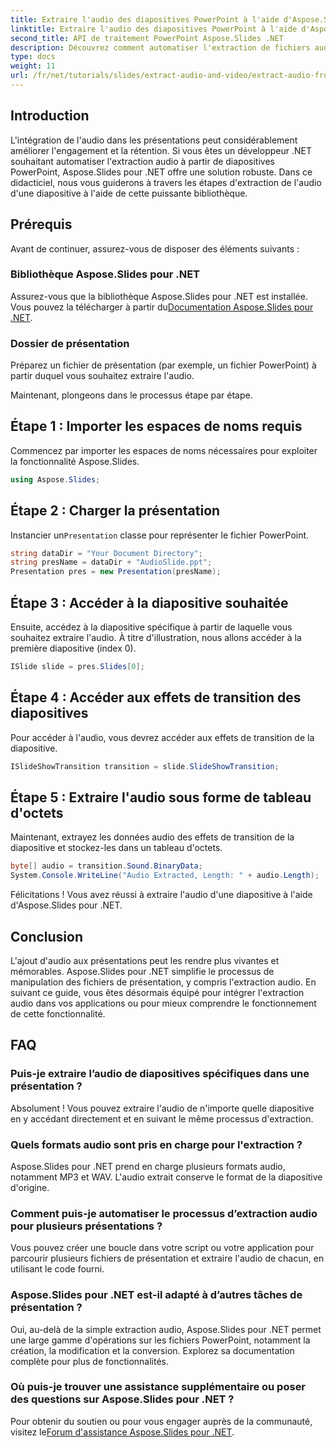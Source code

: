 ```yaml
---
title: Extraire l'audio des diapositives PowerPoint à l'aide d'Aspose.Slides
linktitle: Extraire l'audio des diapositives PowerPoint à l'aide d'Aspose.Slides
second_title: API de traitement PowerPoint Aspose.Slides .NET
description: Découvrez comment automatiser l'extraction de fichiers audio à partir de présentations PowerPoint à l'aide d'Aspose.Slides pour .NET. Ce didacticiel étape par étape guide les développeurs tout au long du processus d'accès.
type: docs
weight: 11
url: /fr/net/tutorials/slides/extract-audio-and-video/extract-audio-from-powerpoint/
---
```

## Introduction

L'intégration de l'audio dans les présentations peut considérablement améliorer l'engagement et la rétention. Si vous êtes un développeur .NET souhaitant automatiser l'extraction audio à partir de diapositives PowerPoint, Aspose.Slides pour .NET offre une solution robuste. Dans ce didacticiel, nous vous guiderons à travers les étapes d'extraction de l'audio d'une diapositive à l'aide de cette puissante bibliothèque.

## Prérequis

Avant de continuer, assurez-vous de disposer des éléments suivants :

### Bibliothèque Aspose.Slides pour .NET
Assurez-vous que la bibliothèque Aspose.Slides pour .NET est installée. Vous pouvez la télécharger à partir du[Documentation Aspose.Slides pour .NET](https://reference.aspose.com/slides/net/).

### Dossier de présentation
Préparez un fichier de présentation (par exemple, un fichier PowerPoint) à partir duquel vous souhaitez extraire l'audio.

Maintenant, plongeons dans le processus étape par étape.

## Étape 1 : Importer les espaces de noms requis

Commencez par importer les espaces de noms nécessaires pour exploiter la fonctionnalité Aspose.Slides.

```csharp
using Aspose.Slides;
```

## Étape 2 : Charger la présentation

 Instancier un`Presentation` classe pour représenter le fichier PowerPoint.

```csharp
string dataDir = "Your Document Directory";
string presName = dataDir + "AudioSlide.ppt";
Presentation pres = new Presentation(presName);
```

## Étape 3 : Accéder à la diapositive souhaitée

Ensuite, accédez à la diapositive spécifique à partir de laquelle vous souhaitez extraire l'audio. À titre d'illustration, nous allons accéder à la première diapositive (index 0).

```csharp
ISlide slide = pres.Slides[0];
```

## Étape 4 : Accéder aux effets de transition des diapositives

Pour accéder à l'audio, vous devrez accéder aux effets de transition de la diapositive.

```csharp
ISlideShowTransition transition = slide.SlideShowTransition;
```

## Étape 5 : Extraire l'audio sous forme de tableau d'octets

Maintenant, extrayez les données audio des effets de transition de la diapositive et stockez-les dans un tableau d'octets.

```csharp
byte[] audio = transition.Sound.BinaryData;
System.Console.WriteLine("Audio Extracted, Length: " + audio.Length);
```

Félicitations ! Vous avez réussi à extraire l'audio d'une diapositive à l'aide d'Aspose.Slides pour .NET.

## Conclusion

L'ajout d'audio aux présentations peut les rendre plus vivantes et mémorables. Aspose.Slides pour .NET simplifie le processus de manipulation des fichiers de présentation, y compris l'extraction audio. En suivant ce guide, vous êtes désormais équipé pour intégrer l'extraction audio dans vos applications ou pour mieux comprendre le fonctionnement de cette fonctionnalité.

## FAQ

### Puis-je extraire l’audio de diapositives spécifiques dans une présentation ?
Absolument ! Vous pouvez extraire l'audio de n'importe quelle diapositive en y accédant directement et en suivant le même processus d'extraction.

### Quels formats audio sont pris en charge pour l'extraction ?
Aspose.Slides pour .NET prend en charge plusieurs formats audio, notamment MP3 et WAV. L'audio extrait conserve le format de la diapositive d'origine.

### Comment puis-je automatiser le processus d’extraction audio pour plusieurs présentations ?
Vous pouvez créer une boucle dans votre script ou votre application pour parcourir plusieurs fichiers de présentation et extraire l'audio de chacun, en utilisant le code fourni.

### Aspose.Slides pour .NET est-il adapté à d’autres tâches de présentation ?
Oui, au-delà de la simple extraction audio, Aspose.Slides pour .NET permet une large gamme d'opérations sur les fichiers PowerPoint, notamment la création, la modification et la conversion. Explorez sa documentation complète pour plus de fonctionnalités.

### Où puis-je trouver une assistance supplémentaire ou poser des questions sur Aspose.Slides pour .NET ?
 Pour obtenir du soutien ou pour vous engager auprès de la communauté, visitez le[Forum d'assistance Aspose.Slides pour .NET](https://forum.aspose.com/).